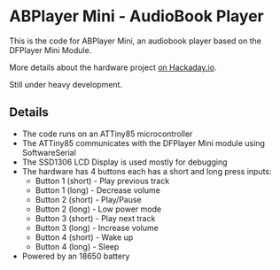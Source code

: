 # ABPlayer Mini - AudioBook Player
This is the code for ABPlayer Mini, an audiobook player based on the DFPlayer Mini Module.

More details about the hardware project [on Hackaday.io](https://hackaday.io/project/168330-abplayer-mini-audiobook-player).

Still under heavy development.

## Details
  * The code runs on an ATTiny85 microcontroller
  * The ATTiny85 communicates with the DFPlayer Mini module using SoftwareSerial
  * The SSD1306 LCD Display is used mostly for debugging 
  * The hardware has 4 buttons each has a short and long press inputs:
	* Button 1 (short) - Play previous track
	* Button 1 (long) - Decrease volume
	* Button 2 (short) - Play/Pause
	* Button 2 (long) - Low power mode
	* Button 3 (short) - Play next track
	* Button 3 (long) - Increase volume
	* Button 4 (short) - Wake up
	* Button 4 (long) - Sleep
  * Powered by an 18650 battery

